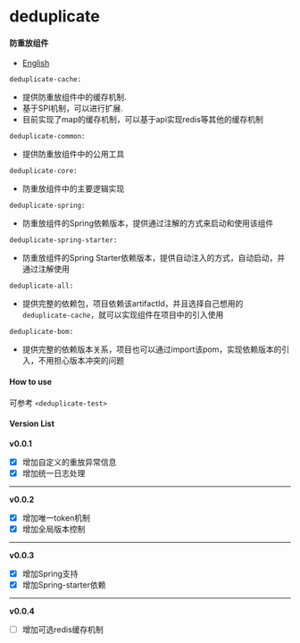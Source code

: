 # deduplicate
#### 防重放组件
* [English](README_en.md)

`deduplicate-cache: `
 - 提供防重放组件中的缓存机制.
 - 基于SPI机制，可以进行扩展.
 - 目前实现了map的缓存机制，可以基于api实现redis等其他的缓存机制
 
`deduplicate-common: `
 - 提供防重放组件中的公用工具

`deduplicate-core: `
 - 防重放组件中的主要逻辑实现

`deduplicate-spring: `
 - 防重放组件的Spring依赖版本，提供通过注解的方式来启动和使用该组件

`deduplicate-spring-starter: `
 - 防重放组件的Spring Starter依赖版本，提供自动注入的方式，自动启动，并通过注解使用

`deduplicate-all: `
 - 提供完整的依赖包，项目依赖该artifactId，并且选择自己想用的`deduplicate-cache`，就可以实现组件在项目中的引入使用

`deduplicate-bom: `
 - 提供完整的依赖版本关系，项目也可以通过import该pom，实现依赖版本的引入，不用担心版本冲突的问题

#### How to use
可参考 `<deduplicate-test>`

#### Version List
**v0.0.1**
- [X] 增加自定义的重放异常信息
- [X] 增加统一日志处理
***
**v0.0.2**
- [X] 增加唯一token机制
- [X] 增加全局版本控制
***
**v0.0.3**
- [x] 增加Spring支持
- [x] 增加Spring-starter依赖
***
**v0.0.4**
- [ ] 增加可选redis缓存机制
